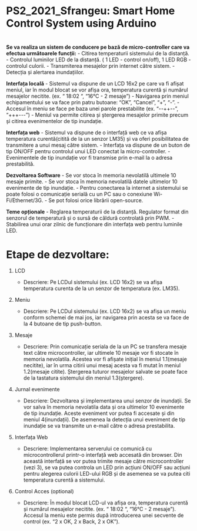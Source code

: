 # PS2_2021_Sfrangeu: Smart Home Control System using Arduino

# 

**Se va realiza un sistem de conducere pe bază de micro-controller care va efectua următoarele funcții:**
    - Citirea temperaturii sistemului de la distanță.
    - Controlul luminilor LED de la distanță. ( 1 LED - control on/off), 1 LED RGB - controlul culorii.
    - Transmiterea mesajelor prin internet către sistem. 
    - Detecția și alertarea inundațiilor.
    
**Interfața locală**
    - Sistemul va dispune de un LCD 16x2 pe care va fi afișat meniul, iar în modul blocat se vor afișa ora, temperatura curentă și numărul mesajelor necitite. (ex. “    18:02    “, “16°C - 2 mesaje”)
    - Navigarea prin meniul echipamentului se va face prin patru butoane: “OK”, “Cancel”, “+”, “-”.
    - Accesul în meniu se face pe baza unei parole prestabilite (ex. “--++--”, “+++---”)
    - Meniul va permite citirea și ștergerea mesajelor primite precum și citirea evenimentelor de tip inundație.

**Interfața web**
    - Sistemul va dispune de o interfață web ce va afișa temperatura curentă(citită de la un senzor LM35) și va oferi posibilitatea de transmitere a unui mesaj către sistem.
    - Interfața va dispune de un buton de tip ON/OFF pentru controlul unui LED conectat la micro-controller.
    - Evenimentele de tip inundație vor fi transmise prin e-mail la o adresa prestabilită.  

**Dezvoltarea Software**
    - Se vor stoca în memoria nevolatilă ultimele 10 mesaje primite.
    - Se vor stoca în memoria nevolatilă datele ultimelor 10 evenimente de tip inundație.
    - Pentru conectarea la internet a sistemului se poate folosi o comunicație serială cu un PC sau o conexiune Wi-Fi/Ethernet/3G.
    - Se pot folosi orice librării open-source.

**Teme opționale**
    - Reglarea temperaturii de la distanță. Regulator format din senzorul de temperatură și o sursă de căldură controlată prin PWM.
    - Stabilirea unui orar zilnic de funcționare din interfața web pentru luminile LED.

# Etape de dezvoltare:

1. LCD
    - Descriere: Pe LCDul sistemului (ex. LCD 16x2) se va afișa temperatura curenta de la un senzor de temperatura (ex. LM35).

2. Meniu
    - Descriere: Pe LCDul sistemului (ex. LCD 16x2) se va afișa un meniu conform schemei de mai jos, iar navigarea prin acesta se va face de la 4 butoane de tip push-button.
    
3. Mesaje
    - Descriere: Prin comunicație seriala de la un PC se transfera mesaje text către microcontroller, iar ultimele 10 mesaje vor fi stocate în memoria nevolatila. Acestea vor fi afișate inițial în meniul 1.1(mesaje necitite), iar în urma citirii unui mesaj acesta va fi mutat în meniul 1.2(mesaje citite). Ștergerea tuturor mesajelor salvate se poate face de la tastatura sistemului din meniul 1.3(ștergere). 

4. Jurnal evenimente
    - Descriere: Dezvoltarea și implementarea unui senzor de inundații. Se vor salva în memoria nevolatila data și ora ultimelor 10 evenimente de tip inundație. Aceste eveniment vor putea fi accesate și din meniul 4(inundații). De asemenea la detecția unui eveniment de tip inundație se va transmite un e-mail către o adresa prestabilita.

5. Interfața Web
    - Descriere: Implementarea serverului ce comunică cu microcontrollerul printr-o interfață web accesată din browser. Din această interfață se vor putea trimite mesaje către microcontroller (vezi 3), se va putea controla un LED prin acțiuni ON/OFF sau acțiuni  pentru alegerea culorii LED-ului RGB și de asemenea se va putea citi temperatura curentă a sistemului.


6. Control Acces (optional)
    - Descriere: În modul blocat LCD-ul va afișa ora, temperatura curentă și numărul mesajelor necitite. (ex. “    18:02    “, “16°C - 2 mesaje”). Accesul la meniu este permis după introducerea unei secvente de control (ex. “2 x OK, 2 x Back, 2 x OK”).
